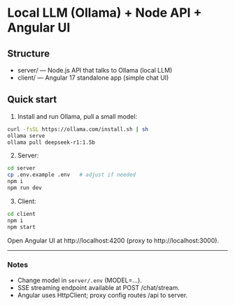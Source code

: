 # Local LLM (Ollama) + Node API + Angular UI

## Structure
- server/ — Node.js API that talks to Ollama (local LLM)
- client/ — Angular 17 standalone app (simple chat UI)

## Quick start
1) Install and run Ollama, pull a small model:
```bash
curl -fsSL https://ollama.com/install.sh | sh
ollama serve
ollama pull deepseek-r1:1.5b
```

2) Server:
```bash
cd server
cp .env.example .env   # adjust if needed
npm i
npm run dev
```

3) Client:
```bash
cd client
npm i
npm start
```
Open Angular UI at http://localhost:4200 (proxy to http://localhost:3000).

---

### Notes
- Change model in `server/.env` (MODEL=...).
- SSE streaming endpoint available at POST /chat/stream.
- Angular uses HttpClient; proxy config routes /api to server.
